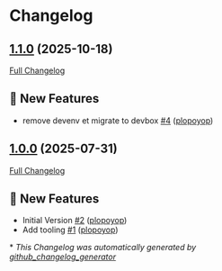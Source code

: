 # Changelog

## [1.1.0](https://github.com/plopoyop/ansible-role-zoraxy/tree/1.1.0) (2025-10-18)

[Full Changelog](https://github.com/plopoyop/ansible-role-zoraxy/compare/1.0.0...1.1.0)

## 🚀 New Features

- remove devenv et migrate to devbox [\#4](https://github.com/plopoyop/ansible-role-zoraxy/pull/4) ([plopoyop](https://github.com/plopoyop))

## [1.0.0](https://github.com/plopoyop/ansible-role-zoraxy/tree/1.0.0) (2025-07-31)

[Full Changelog](https://github.com/plopoyop/ansible-role-zoraxy/compare/2c1d79cc6cf382a06f5d17e5ac3976ea77fc4a0d...1.0.0)

## 🚀 New Features

- Initial Version [\#2](https://github.com/plopoyop/ansible-role-zoraxy/pull/2) ([plopoyop](https://github.com/plopoyop))
- Add tooling [\#1](https://github.com/plopoyop/ansible-role-zoraxy/pull/1) ([plopoyop](https://github.com/plopoyop))



\* *This Changelog was automatically generated by [github_changelog_generator](https://github.com/github-changelog-generator/github-changelog-generator)*

